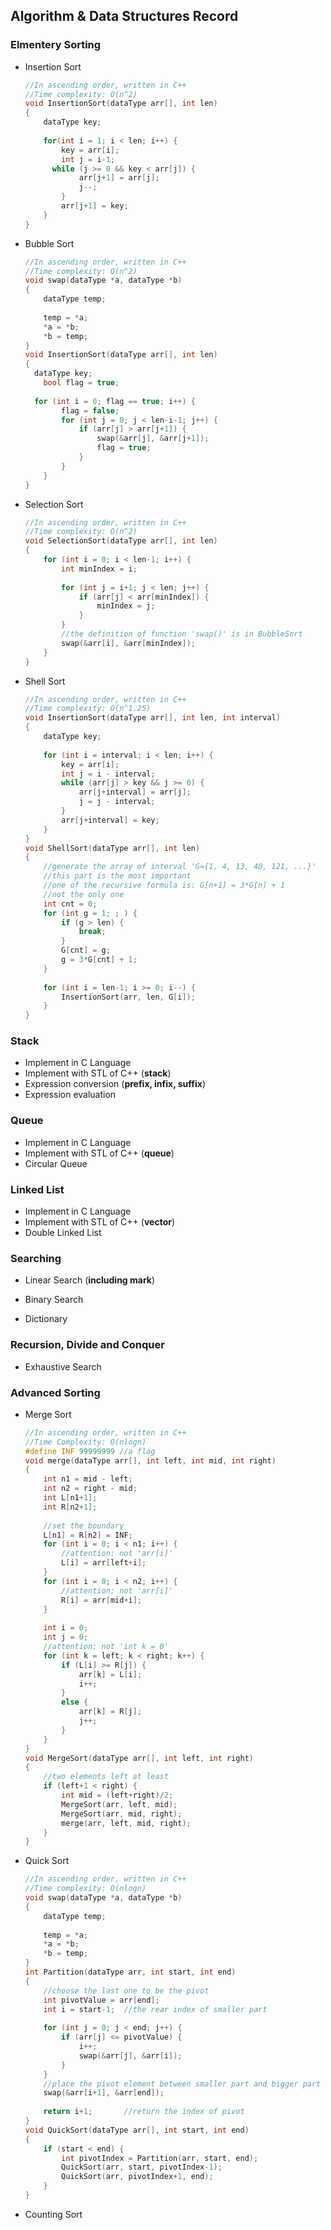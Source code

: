 ## Algorithm & Data Structures Record

###  Elmentery Sorting

- Insertion Sort

  ```c++
  //In ascending order, written in C++
  //Time complexity: O(n^2)
  void InsertionSort(dataType arr[], int len)
  {
      dataType key;
      
      for(int i = 1; i < len; i++) {
          key = arr[i];
          int j = i-1;
  		while (j >= 0 && key < arr[j]) {
              arr[j+1] = arr[j];
              j--;
          }
          arr[j+1] = key;
      }
  }
  ```

  

- Bubble Sort

  ```c++
  //In ascending order, written in C++
  //Time complexity: O(n^2)
  void swap(dataType *a, dataType *b)
  {
      dataType temp;
      
      temp = *a;
      *a = *b;
      *b = temp;
  }
  void InsertionSort(dataType arr[], int len)
  {
  	dataType key;
      bool flag = true;
  	
  	for (int i = 0; flag == true; i++) {
          flag = false;
          for (int j = 0; j < len-i-1; j++) {
              if (arr[j] > arr[j+1]) {
                  swap(&arr[j], &arr[j+1]);
                  flag = true;
              }
          }
      }
  }
  ```

  

- Selection Sort

  ```c++
  //In ascending order, written in C++
  //Time complexity: O(n^2)
  void SelectionSort(dataType arr[], int len)
  {
      for (int i = 0; i < len-1; i++) {
          int minIndex = i;
          
          for (int j = i+1; j < len; j++) {
              if (arr[j] < arr[minIndex]) {
                  minIndex = j;
              }
          } 
          //the definition of function 'swap()' is in BubbleSort
          swap(&arr[i], &arr[minIndex]);
      }
  }
  ```

  

- Shell Sort

  ```c++
  //In ascending order, written in C++
  //Time complexity: O(n^1.25)
  void InsertionSort(dataType arr[], int len, int interval)
  {
      dataType key;
      
      for (int i = interval; i < len; i++) {
          key = arr[i];
          int j = i - interval;
          while (arr[j] > key && j >= 0) {
              arr[j+interval] = arr[j];
              j = j - interval;
          }
          arr[j+interval] = key;
      }
  }
  void ShellSort(dataType arr[], int len)
  {
      //generate the array of interval 'G={1, 4, 13, 40, 121, ...}'
      //this part is the most important
      //one of the recursive formula is: G[n+1] = 3*G[n] + 1
      //not the only one
      int cnt = 0;
      for (int g = 1; ; ) {
          if (g > len) {
              break;
          }
          G[cnt] = g;
          g = 3*G[cnt] + 1;
      }
      
      for (int i = len-1; i >= 0; i--) {
          InsertionSort(arr, len, G[i]);
      }
  }
  ```

  

### Stack

- Implement in C Language
- Implement with STL of C++ (__stack__)
- Expression conversion (__prefix, infix, suffix__)
- Expression evaluation

### Queue

- Implement in C Language
- Implement with STL of C++ (__queue__)
- Circular Queue

### Linked List

- Implement in C Language
- Implement with STL of C++ (__vector__)
- Double Linked List

### Searching

- Linear Search (__including mark__)

- Binary Search
- Dictionary

### Recursion, Divide and Conquer

- Exhaustive Search



### Advanced Sorting

- Merge Sort

  ```c++
  //In ascending order, written in C++
  //Time Complexity: O(nlogn)
  #define INF 99999999 //a flag
  void merge(dataType arr[], int left, int mid, int right)
  {
      int n1 = mid - left;
      int n2 = right - mid;
      int L[n1+1];
      int R[n2+1];
      
      //set the boundary
      L[n1] = R[n2] = INF;
      for (int i = 0; i < n1; i++) {
          //attention: not 'arr[i]'
          L[i] = arr[left+i];
      }
      for (int i = 0; i < n2; i++) {
          //attention: not 'arr[i]'
          R[i] = arr[mid+i];
      }
      
      int i = 0;
      int j = 0;
      //attention: not 'int k = 0'
      for (int k = left; k < right; k++) {
          if (L[i] >= R[j]) {
              arr[k] = L[i];
              i++;
          }
          else {
              arr[k] = R[j];
              j++;
          }
      }
  }
  void MergeSort(dataType arr[], int left, int right)
  {
      //two elements left at least
      if (left+1 < right) {
          int mid = (left+right)/2;
          MergeSort(arr, left, mid);
          MergeSort(arr, mid, right);
          merge(arr, left, mid, right);
      }
  }
  ```

  

- Quick Sort

  ```c++
  //In ascending order, written in C++
  //Time complexity: O(nlogn)
  void swap(dataType *a, dataType *b)
  {
      dataType temp;
      
      temp = *a;
      *a = *b;
      *b = temp;
  }
  int Partition(dataType arr, int start, int end)
  {
      //choose the last one to be the pivot
      int pivotValue = arr[end];
      int i = start-1;	//the rear index of smaller part
      
      for (int j = 0; j < end; j++) {
          if (arr[j] <= pivotValue) {
              i++;
              swap(&arr[j], &arr[i]);
          }
      }
      //place the pivot element between smaller part and bigger part
      swap(&arr[i+1], &arr[end]);
      
      return i+1;		//return the index of pivot
  }
  void QuickSort(dataType arr[], int start, int end)
  {
      if (start < end) {
          int pivotIndex = Partition(arr, start, end);
          QuickSort(arr, start, pivotIndex-1);
          QuickSort(arr, pivotIndex+1, end);
      }
  }
  ```

  

- Counting Sort